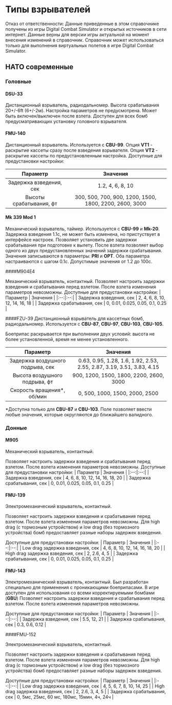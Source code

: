 
# Типы взрывателей
Отказ от ответственности: Данные приведенные в этом справочнике получены из игры Digital Combat Simulator и открытых источников в сети интернет. Данные верны для версии игры актуальной на момент внесения изменений в справочник. Справочник может использоваться только для выполнения виртуальных полетов в игре Digital Combat Simulator. 

## НАТО современные

### Головные

#### DSU-33 

Дистанционный взрыватель, радиодальномер. Высота срабатывания 20+/-6ft (6+/-2м). Настройка параметров не предусмотрена. Может быть включен/выключен после взлета. Доступен для всех бомб предусматривающих установку головного взрывателя.
	
#### FMU-140
Дистанционный взрыватель. Используется с **CBU-99**. 
Опция **VT1** - раскрытие кассеты сразу после взведения взрывателя.
Опция **VT2** - раскрытие кассеты по предустановленным настройка.
Доступные для предустановки настройки:

| Параметр | Значения |
|:--:|:--:|
| Задержка взведения, сек	| 1.2, 4, 6, 8, 10 |
| Высоты срабатывания, фт	| 300, 500, 700, 900, 1200, 1500, 1800, 2200, 2600, 3000 |

	
#### Mk 339 Mod 1

Механический взрыватель, таймер. Используется с **CBU-99** и **Mk-20**. 
Задержка взведения 1.1с, не может быть изменена, но пристуствует в интерфейсе настроек.
Позволяет установить две задержки срабатывания при подготовке к вылету. После взлета позволяет выбор одного из двух предустановленных значений задержки срабатывания. Значения записываются в параметры: **PRI** и **OPT**. 
Оба параметра настраиваются с шагом 0.1с. Допустимые значения от 1.2 до 100с.

####M904E4

Механический взрыватель, контактный. 
Позволяет настроить задержки взведения и срабатывания перед взлетом. После взлета изменения параметров невозможны.
Доступные для предустановки настройки:
| Параметр | Значения |
|:--:|:--:|
| Задержка взведения, сек		| 2, 4, 6, 8, 10, 12, 14, 16, 18 |
| Задержка срабатывания, сек	| 0, 0.01, 0.025, 0.05, 0.1, 0.25 |

####FZU-39
Дистанционный взрыватель для кассетных бомб, радиодальномер. Используется с **CBU-87**, **CBU-97**, **CBU-103**, **CBU-105**.

Боеприпас раскрывается при выполнении двух условий: высота не более установленной, время не менее установленного.

| Параметр | Значения |
|:--:|:--:|
| Задержка воздушного подрыва, сек 	| 0.63, 0.95, 1.28, 1.6, 1.92, 2.53, 2.55, 2.87, 3.19, 3.51, 3.83, 4.15|
| Высота воздушного подрыва, фт		| 900, 1200, 1500, 1800, 2200, 2600, 3000 |
| Скорость вращения*, об/мин	| 0, 500, 1000, 1500, 2000, 2500 |

*Доступна только для **CBU-87** и **CBU-103**. Поле позволяет ввести любые значения, которые округляются до ближайшего валидного.

### Донные

#### M905

Механический взрыватель, контактный.

Позволяет настроить задержки взведения и срабатывания перед взлетом. После взлета изменения параметров невозможны.
Доступные для предустановки настройки:
| Параметр | Значения |
|:--:|:--:|
| Задержка взведения, сек		| 4, 6, 8, 10, 12, 14, 16, 18, 20 |
| Задержка срабатывания, сек	| 0, 0.01, 0.025, 0.05, 0.1, 0.25 |


#### FMU-139

Электромеханический взрыватель, контактный.

Позволяет настроить задержки взведения и срабатывания перед взлетом. После взлета изменения параметров невозможны.
Для high drag (с тормозным устройством) и low drag (без тормозного устройства) бомб предоставляет разные наборы задержек взведения.

Доступные для предустановки настройки:
| Параметр | Значения |
|:--:|:--:|
| Low drag задержка взведения, сек		| 4, 6, 8, 10, 12, 14, 16, 18, 20 |
| High drag задержка взведения, сек		| 2, 2.6, 4, 5 |
| Задержка срабатывания, сек	| 0, 0.01, 0.025, 0.05, 0.1, 0.25 |

#### FMU-143
Электромеханический взрыватель, контактный. Был разработан специально для применения с проникающими боеприпасами. В игре доступен для использования со всеми корректируемыми бомбами (**GBU**)
Позволяет настроить задержки взведения и срабатывания перед взлетом. После взлета изменения параметров невозможны.

Доступные для предустановки настройки:
| Параметр | Значения |
|:--:|:--:|
| Задержка взведения, сек		| 5.5, 12, 21 |
| Задержка срабатывания, сек	|  0.3, 0.6, 0.12 |

####FMU-152

Электромеханический взрыватель, контактный.

Позволяет настроить задержки взведения и срабатывания перед взлетом. После взлета изменения параметров невозможны.
Для high drag (с тормозным устройством) и low drag (без тормозного устройства) бомб предоставляет разные наборы задержек взведения.

Доступные для предустановки настройки:
| Параметр | Значения |
|:--:|:--:|
| Low drag задержка взведения, сек		| 4, 5, 6, 7, 8, 10, 14, 25 |
| High drag задержка взведения, сек		| 2, 2.6, 3, 4, 5 |
| Задержка срабатывания, сек	| 0, 5мс, 25мс, 60 мс, 180мс, 15мин, 4ч, 24ч |

